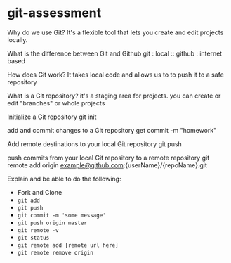 # git-assessment
Why do we use Git?
It's a flexible tool that lets you create and edit projects locally.

What is the difference between Git and Github
git : local :: github : internet based

How does Git work?
It takes local code and allows us to to push it to a safe repository

What is a Git repository?
it's a staging area for projects. you can create or edit "branches" or whole projects

Initialize a Git repository
git init

add and commit changes to a Git repository
get commit -m "homework"

Add remote destinations to your local Git repository
git push

push commits from your local Git repository to a remote repository
git remote add origin example@github.com:{userName}/{repoName}.git

Explain and be able to do the following:

- Fork and Clone
- `git add`
- `git push`
- `git commit -m 'some message'`
- `git push origin master`
- `git remote -v`
- `git status`
- `git remote add [remote url here] `
- `git remote remove origin`
